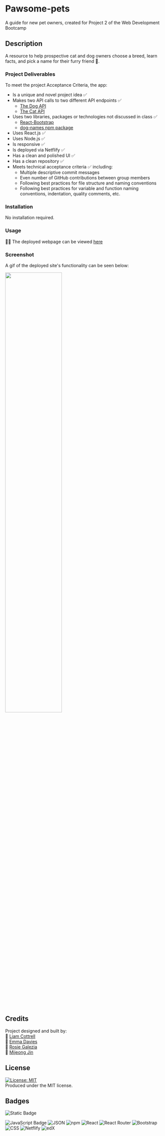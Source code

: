 # Pawsome-pets
A guide for new pet owners, created for Project 2 of the Web Development Bootcamp

## Description
A resource to help prospective cat and dog owners choose a breed, learn facts, and pick a name for their furry friend 🐶.

### Project Deliverables
To meet the project Acceptance Criteria, the app:
- Is a unique and novel project idea ✅ 
- Makes two API calls to two different API endpoints ✅ 
  - [The Dog API](https://www.thedogapi.com/)
  - [The Cat API](https://www.thecatapi.com/)
- Uses two libraries, packages or technologies not discussed in class ✅ 
  - [React-Bootstrap](https://react-bootstrap.netlify.app/)
  - [dog-names npm package](https://www.npmjs.com/package/dog-names?activeTab=readme)
- Uses React.js ✅ 
- Uses Node.js ✅ 
- Is responsive ✅
- Is deployed via Netflify ✅
- Has a clean and polished UI ✅
- Has a clean repository ✅
- Meets technical acceptance criteria ✅ including:
  - Multiple descriptive commit messages
  - Even number of GitHub contributions between group members
  - Following best practices for file structure and naming conventions
  - Following best practices for variable and function naming conventions, indentation, quality comments, etc.

### Installation
No installation required.

### Usage
👨‍💻 The deployed webpage can be viewed [here](https://main--sunny-semifreddo-f70c5b.netlify.app/#)


### Screenshot
A gif of the deployed site's functionality can be seen below:

<img src="src/assets/Demo.gif" width="60%"/>


## Credits
Project designed and built by:
<br/>
👏 [Liam Cottrell](https://github.com/lico27) <br/>
👏 [Emma Davies](https://github.com/E-Davies) <br/>
👏 [Rosie Galezia](https://github.com/rosiegalezia) <br/> 
👏 [Mijeong Jin](https://github.com/Salala1005)


## License
[![License: MIT](https://img.shields.io/badge/License-MIT-yellow.svg)](https://opensource.org/licenses/MIT) <br/>
Produced under the MIT license. 

## Badges
![Static Badge](https://img.shields.io/badge/project-complete-brightgreen)

![JavaScript Badge](https://img.shields.io/badge/JavaScript-323330?style=for-the-badge&logo=javascript&logoColor=F7DF1E) 
![JSON](https://img.shields.io/badge/JSON-FAF0E6?style=for-the-badge&logo=json&logoColor=2A2A2A) 
![npm](https://img.shields.io/badge/npm-%23CB3837.svg?style=for-the-badge&logo=npm&logoColor=white) 
![React](https://img.shields.io/badge/React-20232A?style=for-the-badge&logo=react&logoColor=w) 
![React Router](https://img.shields.io/badge/React_Router-2C2C2C?style=for-the-badge&logo=reactrouter&logoColor=CA4245) 
![Bootstrap](https://img.shields.io/badge/Bootstrap-563D7C?style=for-the-badge&logo=bootstrap&logoColor=white) 
![CSS](https://img.shields.io/badge/CSS-239120?&style=for-the-badge&logo=css3&logoColor=white) 
![Netflify](https://img.shields.io/badge/Netlify-00C7B7?style=for-the-badge&logo=netlify&logoColor=white) 
![edX](https://img.shields.io/badge/Edx-193A3E?style=for-the-badge&logo=edx&logoColor=white)